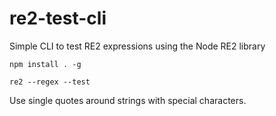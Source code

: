 # re2-test-cli
Simple CLI to test RE2 expressions using the Node RE2 library

`
npm install . -g
`

`
re2 --regex --test
`

Use single quotes around strings with special characters.

